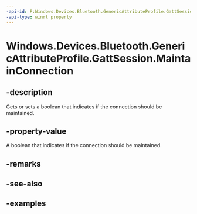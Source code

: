 ```yaml
---
-api-id: P:Windows.Devices.Bluetooth.GenericAttributeProfile.GattSession.MaintainConnection
-api-type: winrt property
---
```


<!-- Property syntax.
public bool MaintainConnection { get;  set; }
-->

# Windows.Devices.Bluetooth.GenericAttributeProfile.GattSession.MaintainConnection

## -description
Gets or sets a boolean that indicates if the connection should be maintained.

## -property-value
A boolean that indicates if the connection should be maintained.

## -remarks

## -see-also

## -examples

